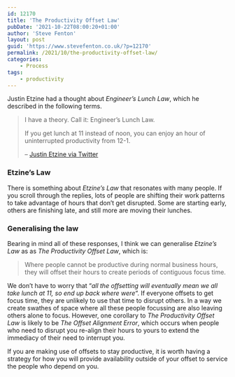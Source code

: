 ```yaml
---
id: 12170
title: 'The Productivity Offset Law'
pubDate: '2021-10-22T08:00:20+01:00'
author: 'Steve Fenton'
layout: post
guid: 'https://www.stevefenton.co.uk/?p=12170'
permalink: /2021/10/the-productivity-offset-law/
categories:
    - Process
tags:
    - productivity
---
```


Justin Etzine had a thought about *Engineer’s Lunch Law*, which he described in the following terms.

> I have a theory. Call it: Engineer’s Lunch Law.
> 
> If you get lunch at 11 instead of noon, you can enjoy an hour of uninterrupted productivity from 12-1.
> 
>  – [Justin Etzine via Twitter](https://twitter.com/Justetz/status/1450900166911741952?s=20)

### Etzine’s Law

There is something about *Etzine’s Law* that resonates with many people. If you scroll through the replies, lots of people are shifting their work patterns to take advantage of hours that don’t get disrupted. Some are starting early, others are finishing late, and still more are moving their lunches.

### Generalising the law

Bearing in mind all of these responses, I think we can generalise *Etzine’s Law* as as *The Productivity Offset Law*, which is:

> Where people cannot be productive during normal business hours, they will offset their hours to create periods of contiguous focus time.

We don’t have to worry that “*all the offsetting will eventually mean we all take lunch at 11, so end up back where were*“. If everyone offsets to get focus time, they are unlikely to use that time to disrupt others. In a way we create swathes of space where all these people focussing are also leaving others alone to focus. However, one corollary to *The Productivity Offset Law* is likely to be *The Offset Alignment Error*, which occurs when people who need to disrupt you re-align their hours to yours to extend the immediacy of their need to interrupt you.

If you are making use of offsets to stay productive, it is worth having a strategy for how you will provide availability outside of your offset to service the people who depend on you.